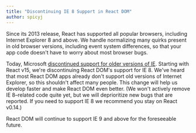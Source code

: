 ```yaml
---
title: "Discontinuing IE 8 Support in React DOM"
author: spicyj
---
```


Since its 2013 release, React has supported all popular browsers, including Internet Explorer 8 and above. We handle normalizing many quirks present in old browser versions, including event system differences, so that your app code doesn't have to worry about most browser bugs.

Today, Microsoft [discontinued support for older versions of IE](https://www.microsoft.com/en-us/WindowsForBusiness/End-of-IE-support). Starting with React v15, we're discontinuing React DOM's support for IE 8. We've heard that most React DOM apps already don't support old versions of Internet Explorer, so this shouldn't affect many people. This change will help us develop faster and make React DOM even better. (We won't actively remove IE 8–related code quite yet, but we will deprioritize new bugs that are reported. If you need to support IE 8 we recommend you stay on React v0.14.)

React DOM will continue to support IE 9 and above for the foreseeable future.
